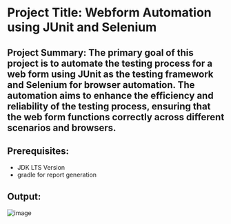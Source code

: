 # Project Title: Webform Automation using JUnit and Selenium

## Project Summary: The primary goal of this project is to automate the testing process for a web form using JUnit as the testing framework and Selenium for browser automation. The automation aims to enhance the efficiency and reliability of the testing process, ensuring that the web form functions correctly across different scenarios and browsers.

## Prerequisites:
- JDK LTS Version
- gradle for report generation

## Output:
![image](https://github.com/user-attachments/assets/afa2e50e-c33b-429a-9844-81dd6e82eeba)











